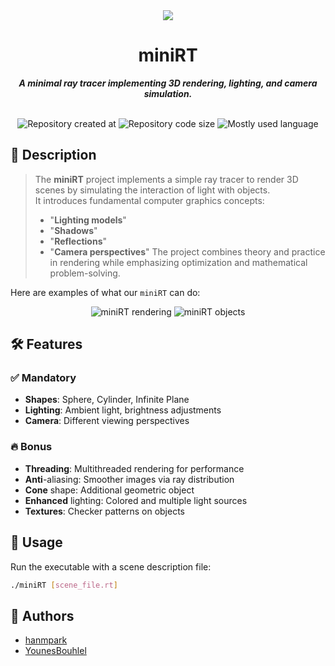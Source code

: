 <div align="center">
    <img src="https://github.com/hanmpark/42-project-badges/blob/main/badges/minirte.png"/>
</div>

<h1 align="center">miniRT</h1>

<p align="center">
    <b><i>A minimal ray tracer implementing 3D rendering, lighting, and camera simulation.</i></b>
</p></br>

<div align="center">
    <img alt="Repository created at" src="https://img.shields.io/github/created-at/hanmpark/miniraytracer"/>
    <img alt="Repository code size" src="https://img.shields.io/github/languages/code-size/hanmpark/miniraytracer"/>
    <img alt="Mostly used language" src="https://img.shields.io/github/languages/top/hanmpark/miniraytracer"/>
</div>

## 📖 Description
> The **miniRT** project implements a simple ray tracer to render 3D scenes by simulating the interaction of light with objects.</br>
> It introduces fundamental computer graphics concepts:
> - "**Lighting models**"
> - "**Shadows**"
> - "**Reflections**"
> - "**Camera perspectives**"
> The project combines theory and practice in rendering while emphasizing optimization and mathematical problem-solving.

Here are examples of what our `miniRT` can do:

<div align="center">
    <img src="https://github.com/hanmpark/miniraytracer/blob/master/minirt_bonus.png" alt="miniRT rendering"/>
    <img src="https://github.com/hanmpark/miniraytracer/blob/master/objects.png" alt="miniRT objects"/>
</div>

## 🛠️ Features
### ✅ Mandatory
- **Shapes**: Sphere, Cylinder, Infinite Plane
- **Lighting**: Ambient light, brightness adjustments
- **Camera**: Different viewing perspectives

### 🔥 Bonus
- **Threading**: Multithreaded rendering for performance
- **Anti**-aliasing: Smoother images via ray distribution
- **Cone** shape: Additional geometric object
- **Enhanced** lighting: Colored and multiple light sources
- **Textures**: Checker patterns on objects

## 🚀 Usage
Run the executable with a scene description file:
```bash
./miniRT [scene_file.rt]
```

## 👤 Authors
- [hanmpark](https://github.com/hanmpark)
- [YounesBouhlel](https://github.com/YounesBouhlel)
